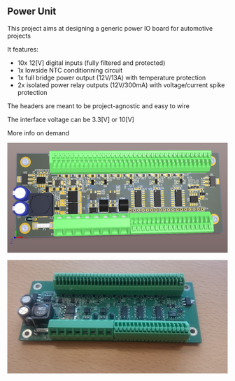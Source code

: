 Power Unit 
----------------

This project aims at designing a generic power IO board for automotive projects

It features:
- 10x 12[V] digital inputs (fully filtered and protected)
- 1x lowside NTC conditionning circuit
- 1x full bridge power output (12V/13A) with temperature protection
- 2x isolated power relay outputs (12V/300mA) with voltage/current spike protection

The headers are meant to be project-agnostic and easy to wire

The interface voltage can be 3.3[V] or 10[V]

More info on demand

![alt tag](https://github.com/yerpj/F3000/blob/2c577e5689fe7c43b66d8537eae2b1d42888bca9/V2/DOC/V2_3dPreview.png)

![alt tag](https://github.com/yerpj/F3000/blob/2c577e5689fe7c43b66d8537eae2b1d42888bca9/V2/DOC/PCB_assembled_and_tested.jpg)


